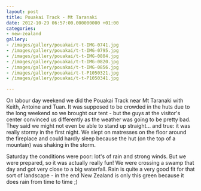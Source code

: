 ```yaml
---
layout: post
title: Pouakai Track - Mt Taranaki
date: 2012-10-29 06:57:00.000000000 +01:00
categories:
- new-zealand
gallery:
- /images/gallery/pouakai/t-t-IMG-0741.jpg
- /images/gallery/pouakai/t-t-IMG-0795.jpg
- /images/gallery/pouakai/t-t-IMG-0804.jpg
- /images/gallery/pouakai/t-t-IMG-0820.jpg
- /images/gallery/pouakai/t-t-IMG-0856.jpg
- /images/gallery/pouakai/t-t-P1050321.jpg 
- /images/gallery/pouakai/t-t-P1050341.jpg 

---
```

On labour day weekend we did the Pouakai Track near Mt Taranaki with Keith, Antoine and Tuan. It was supposed to be crowded in the huts due to the long weekend so we brought our tent - but the guys at the visitor's center convinced us differently as the weather was going to be pretty bad. They said we might not even be able to stand up straight... and true: it was really stormy in the first night. We slept on matresses on the floor around the fireplace and could hardly sleep because the hut (on the top of a mountain) was shaking in the storm.

Saturday the conditions were poor: lot's of rain and strong winds. But we were prepared, so it was actually really fun! We were crossing a swamp that day and got very close to a big waterfall. Rain is quite a very good fit for that sort of landscape - in the end New Zealand is only this green because it does rain from time to time ;)

